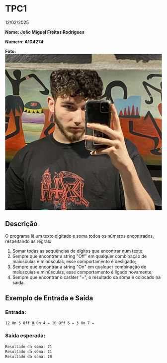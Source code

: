 # TPC1

12/02/2025

**Nome: João Miguel Freitas Rodrigues**

**Numero: A104274**

**Foto:**
![](../Images/foto.jpg)

## Descrição

O programa lê um texto digitado e soma todos os números encontrados, respeitando as regras:

1. Somar todas as sequências de dígitos que encontrar num texto;
2. Sempre que encontrar a string "Off" em qualquer combinação de maíusculas e minúsculas, esse comportamento é desligado;
3. Sempre que encontrar a string "On" em qualquer combinação de maíusculas e minúsculas, esse comportamento é ligado novamente;
4. Sempre que encontrar o caráter "=", o resultado da soma é colocado na saída.


## Exemplo de Entrada e Saída

### Entrada:
```text
12 On 5 Off 8 On 4 = 10 Off 6 = 3 On 7 =
```

### Saída esperada:
```text
Resultado da soma: 21
Resultado da soma: 21
Resultado da soma: 28
```






